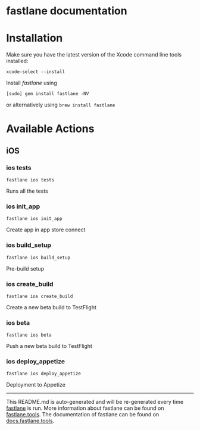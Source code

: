 # fastlane documentation

# Installation

Make sure you have the latest version of the Xcode command line tools installed:

```
xcode-select --install
```

Install _fastlane_ using

```
[sudo] gem install fastlane -NV
```

or alternatively using `brew install fastlane`

# Available Actions

## iOS

### ios tests

```
fastlane ios tests
```

Runs all the tests

### ios init_app

```
fastlane ios init_app
```

Create app in app store connect

### ios build_setup

```
fastlane ios build_setup
```

Pre-build setup

### ios create_build

```
fastlane ios create_build
```

Create a new beta build to TestFlight

### ios beta

```
fastlane ios beta
```

Push a new beta build to TestFlight

### ios deploy_appetize

```
fastlane ios deploy_appetize
```

Deployment to Appetize

---

This README.md is auto-generated and will be re-generated every time [fastlane](https://fastlane.tools) is run.
More information about fastlane can be found on [fastlane.tools](https://fastlane.tools).
The documentation of fastlane can be found on [docs.fastlane.tools](https://docs.fastlane.tools).
